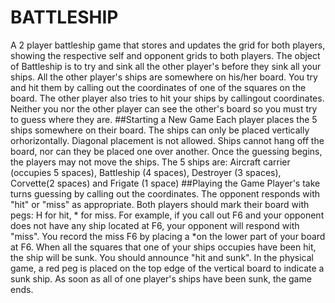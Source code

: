 # BATTLESHIP
A 2 player battleship game that stores and updates the grid for both players, showing the respective self and opponent grids to both players.
The object of Battleship is to try and sink all the other player's before they sink all your ships. 
All the other player's ships are somewhere on his/her board. You try and hit them by calling out the coordinates of one of the squares on the board.
The other player also tries to hit your ships by callingout coordinates.
Neither you nor the other player can see the other's board so you must try to guess where they are.
##Starting a New Game
Each player places the 5 ships somewhere on their board.
The ships can only be placed vertically orhorizontally.
Diagonal placement is not allowed. Ships cannot hang off the board, nor can they be placed one over another.
Once the guessing begins, the players may not move the ships.
The 5 ships are: Aircraft carrier (occupies 5 spaces), Battleship (4 spaces), Destroyer (3 spaces), Corvette(2 spaces) and Frigate (1 space)
##Playing the Game
Player's take turns guessing by calling out the coordinates. The opponent responds with "hit" or "miss" as appropriate. Both players should mark their board with pegs: H for hit, * for miss.
For example, if you call out F6 and your opponent does not have any ship located at F6, your opponent will respond with "miss".
You record the miss F6 by placing a *on the lower part of your board at F6.
When all the squares that one of your ships occupies have been hit, the ship will be sunk.
You should announce "hit and sunk". In the physical game, a red peg is placed on the top edge of the vertical board to indicate a sunk ship.
As soon as all of one player's ships have been sunk, the game ends.
